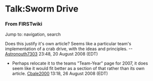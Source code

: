 # Talk:Sworm Drive

### From FIRSTwiki

Jump to: navigation, search

Does this justify it's own article? Seems like a particular team's
implementation of a crab drive, with the ideas and principles.
--[Astronouth7303](User:Astronouth7303 "User:Astronouth7303" )
23:48, 20 August 2008 (EDT)

  * Perhaps relocate it to the teams "Team-Year" page for 2007, it does seem like it would fit better as a section of that rather than its own article. [Cbale2000](User:Cbale2000 "User:Cbale2000" ) 13:18, 26 August 2008 (EDT) 

